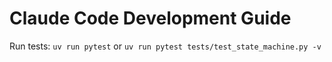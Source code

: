 # Claude Code Development Guide

Run tests: `uv run pytest` or `uv run pytest tests/test_state_machine.py -v`

